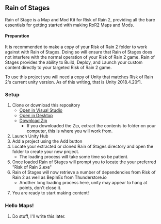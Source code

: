 ## Rain of Stages
Rain of Stage is a Map and Mod Kit for Risk of Rain 2, providing all the bare essentials for getting started with making RoR2 Maps and Mods.


#### Preparation

It is recommended to make a copy of your Risk of Rain 2 folder to work against with Rain of Stages.
Doing so will ensure that Rain of Stages does not interfere with the normal operation of your Risk of Rain 2 game.
Rain of Stages provides the ability to Build, Deploy, and Launch your custom content directly to your targeted Risk of Rain 2 game.

To use this project you will need a copy of Unity that matches Risk of Rain 2's current unity version. As of this writing, that is Unity 2018.4.20f1.

### Setup
 1. Clone or download this repository 
	* [Open in Visual Studio](git-client://clone?repo=https://github.com/PassivePicasso/Rain-of-Stages)
	* [Open in Desktop](github-windows://openRepo/https://github.com/PassivePicasso/Rain-of-Stages)
	* [Download Zip](https://github.com/PassivePicasso/Rain-of-Stages/archive/master.zip)
 	  * If you downloaded the Zip, extract the contents to folder on your computer, this is where you will work from.
 1. Launch Unity Hub
 1. Add a project using the Add button
 1. Locate your extracted or cloned Rain of Stages directory and open the folder to create your new project.
     * The loading process will take some time so be patient.
 1. Once loaded Rain of Stages will prompt you to locate the your preferred "Risk of Rain 2.exe" 
 1. Rain of Stages will now retrieve a number of dependencies from Risk of Rain 2 as well as BepInEx from Thunderstore.io
     * Another long loading process here, unity may appear to hang at points, don't close it.
 1. You are ready to start making content!


### Hello Maps!

1. Do stuff, I'll write this later.
